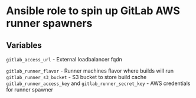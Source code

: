 # Ansible role to spin up GitLab AWS runner spawners

## Variables

`gitlab_access_url` - External loadbalancer fqdn

`gitlab_runner_flavor` -  Runner machines flavor where builds will run
`gitlab_runner_s3_bucket` - S3 bucket to store build cache
`gitlab_runner_access_key` and  `gitlab_runner_secret_key` - AWS credentials for runner spawner
